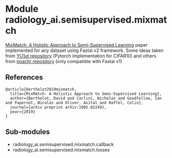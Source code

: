 Module radiology_ai.semisupervised.mixmatch
===========================================
[MixMatch: A Holistic Approach to Semi-Supervised Learning](https://arxiv.org/abs/1905.02249) paper implemented for any dataset using Fastai v2 framework.
Some ideas taken from [YU1ut repository](https://github.com/YU1ut/MixMatch-pytorch) (Pytorch implementation for CIFAR10) and others from [noachr repository](https://github.com/noachr/MixMatch-fastai) (only compatible with Fastai v1)
## References
```
@article{berthelot2019mixmatch,
  title={MixMatch: A Holistic Approach to Semi-Supervised Learning},
  author={Berthelot, David and Carlini, Nicholas and Goodfellow, Ian and Papernot, Nicolas and Oliver, Avital and Raffel, Colin},
  journal={arXiv preprint arXiv:1905.02249},
  year={2019}
}
```

Sub-modules
-----------
* radiology_ai.semisupervised.mixmatch.callback
* radiology_ai.semisupervised.mixmatch.losses